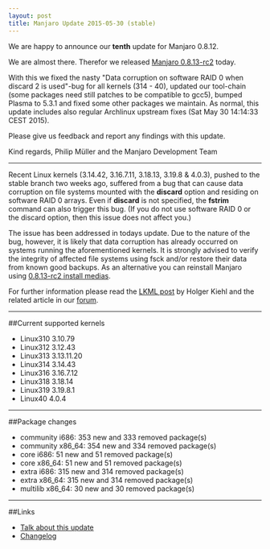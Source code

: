 ```yaml
---
layout: post
title: Manjaro Update 2015-05-30 (stable)
---
```


We are happy to announce our **tenth** update for Manjaro 0.8.12.

We are almost there. Therefor we released [Manjaro 0.8.13-rc2](https://manjaro.github.io/Manjaro-0.8.13-rc2-released/) today. 

With this we fixed the nasty "Data corruption on software RAID 0 when discard 2 is used"-bug for all kernels (314 - 40), updated our tool-chain (some packages need still patches to be compatible to gcc5), bumped Plasma to 5.3.1 and fixed some other packages we maintain.
As normal, this update includes also regular Archlinux upstream fixes (Sat May 30 14:14:33 CEST 2015).

Please give us feedback and report any findings with this update.

Kind regards,
Philip Müller and the Manjaro Development Team

----

Recent Linux kernels (3.14.42, 3.16.7.11, 3.18.13, 3.19.8 & 4.0.3), pushed to the stable branch two weeks ago, suffered from a bug that can cause data corruption on file systems mounted with the **discard** option and residing on software RAID 0 arrays. Even if **discard** is not specified, the **fstrim** command can also trigger this bug. (If you do not use software RAID 0 or the discard option, then this issue does not affect you.)

The issue has been addressed in todays update. Due to the nature of the bug, however, it is likely that data corruption has already occurred on systems running the aforementioned kernels. It is strongly advised to verify the integrity of affected file systems using fsck and/or restore their data from known good backups. As an alternative you can reinstall Manjaro using [0.8.13-rc2 install medias](https://manjaro.github.io/Manjaro-0.8.13-rc2-released/).

For further information please read the [LKML post](https://lkml.org/lkml/2015/5/21/167) by Holger Kiehl and the related article in our [forum](https://forum.manjaro.org/index.php?topic=22940.0).

----

##Current supported kernels

* Linux310 3.10.79
* Linux312 3.12.43
* Linux313 3.13.11.20
* Linux314 3.14.43
* Linux316 3.16.7.12
* Linux318 3.18.14
* Linux319 3.19.8.1
* Linux40  4.0.4

----

##Package changes

* community i686:  353 new and 333 removed package(s)
* community x86_64:  354 new and 334 removed package(s)
* core i686:  51 new and 51 removed package(s)
* core x86_64:  51 new and 51 removed package(s)
* extra i686:  315 new and 314 removed package(s)
* extra x86_64:  315 new and 314 removed package(s)
* multilib x86_64:  30 new and 30 removed package(s)

----

##Links

* [Talk about this update](https://forum.manjaro.org/index.php?topic=23155.0)
* [Changelog](https://lists.manjaro.org/pipermail/manjaro-packages/Week-of-Mon-20150525/003332.html)

